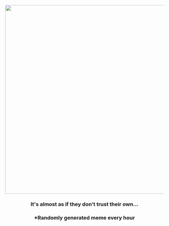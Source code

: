 <p align="center">
        <img src="https://i.redd.it/wa7hvwkxbov91.jpg" width="600" height="600">
        </p>
        <h3 align="center">It's almost as if they don't trust their own...</h3>
        <h3 align="center">*Randomly generated meme every hour</h3>
    